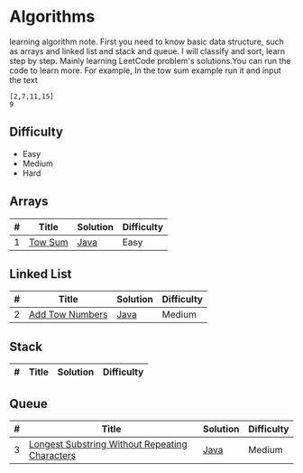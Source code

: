 # Algorithms
learning algorithm note. First you need to know basic data structure, such as arrays and linked list and stack and queue. I will classify and sort, learn step by step. Mainly learning LeetCode problem's solutions.You can run the code to learn more. For example, In the tow sum example run it and input the text
```text
[2,7,11,15]
9
```

## Difficulty
- Easy
- Medium
- Hard

## Arrays
| # | Title | Solution | Difficulty |
| --- | --- | --- | --- |
| 1 | [Tow Sum](https://leetcode-cn.com/problems/two-sum/) | [Java](./src/towSum/TowSum.java) | Easy |


## Linked List
| # | Title | Solution | Difficulty |
| --- | --- | --- | --- |
| 2 | [Add Tow Numbers](https://leetcode.cn/problems/add-two-numbers/) | [Java](./src/addTowNumbers/AddTowNumbers.java) | Medium |


## Stack
| # | Title | Solution | Difficulty |
| --- | --- | --- | --- |

## Queue
| # | Title | Solution | Difficulty |
| --- | --- | --- | --- |
| 3 | [Longest Substring Without Repeating Characters](https://leetcode.cn/problems/longest-substring-without-repeating-characters/) | [Java](./src/longestSubstringWithoutRepeatingCharacters/LongestSubstringWithoutRepeatingCharacters.java) | Medium |
